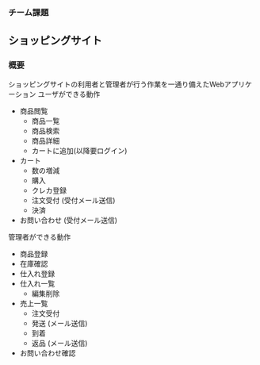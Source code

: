 ### チーム課題

## ショッピングサイト
### 概要
ショッピングサイトの利用者と管理者が行う作業を一通り備えたWebアプリケーション
ユーザができる動作
- 商品閲覧
    - 商品一覧
    - 商品検索
    - 商品詳細
    - カートに追加(以降要ログイン)
- カート
    - 数の増減
    - 購入
    - クレカ登録
    - 注文受付 (受付メール送信)
    - 決済
- お問い合わせ (受付メール送信)

管理者ができる動作
- 商品登録
- 在庫確認
- 仕入れ登録
- 仕入れ一覧
    - 編集削除
- 売上一覧
    - 注文受付
    - 発送 (メール送信)
    - 到着
    - 返品 (メール送信)
- お問い合わせ確認


